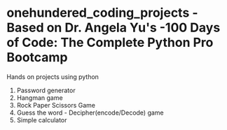 # onehundered_coding_projects - Based on Dr. Angela Yu's -100 Days of Code: The Complete Python Pro Bootcamp

Hands on projects using python

1. Password generator
2. Hangman game
3. Rock Paper Scissors Game
4. Guess the word - Decipher(encode/Decode) game
5. Simple calculator
